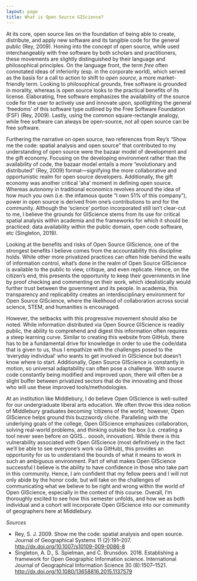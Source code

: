 ```yaml
---
layout: page
title: What is Open Source GIScience?
---
```



At its core, open source lies on the foundation of being able to create, distribute, and apply new software and its tangible code for the general public (Rey, 2009). Honing into the concept of open source, while used interchangeably with free software by both scholars and practitioners, these movements are slightly distinguished by their language and philosophical principles. On the language front, the term *free* often connotated ideas of inferiority (esp. in the corporate world), which served as the basis for a call to action to shift to *open source*, a more market-friendly term. Looking to philosophical grounds, free software is grounded in morality, whereas is open source looks to the practical benefits of its license. Elaborating, free software emphasizes the availability of the source code for the user to actively use and innovate upon, spotlighting the general ‘freedoms’ of this software type outlined by the Free Software Foundation (FSF) (Rey, 2009). Lastly, using the common square-rectangle analogy, while free software can always be open-source, not all open source can be free software. 

Furthering the narrative on open source, two references from Rey’s “Show me the code: spatial analysis and open source” that contributed to my understanding of open source were the bazaar model of development and the gift economy. Focusing on the developing environment rather than the availability of code, the bazaar model entails a more “evolutionary and distributed” (Rey, 2009) format—signifying the more collaborative and opportunistic realm for open source developers. Additionally, the gift economy was another critical ‘aha’ moment in defining open source. Whereas autonomy in traditional economics revolves around the idea of how much you own (i.e. the infamous quote “I own 51% of this company”), power in open source is derived from one’s contributions to and for the community. Although the ‘science’ portion incorporated still isn’t clear-cut to me, I believe the grounds for GIScience stems from its use for critical spatial analysis within academia and the frameworks for which it should be practiced: data availability within the public domain, open code software, etc (Singleton, 2019). 

Looking at the benefits and risks of Open Source GIScience, one of the strongest benefits I believe comes from the accountability this discipline holds. While other more privatized practices can often hide behind the walls of information control, what’s done in the realm of Open Source GIScience is available to the public to view, critique, and even replicate. Hence, on the citizen’s end, this presents the opportunity to keep their governments in line by proof checking and commenting on their work, which idealistically would further trust between the government and its people. In academia, this transparency and replicability creates an interdisciplinary environment for Open Source GIScience, where the likelihood of collaboration across social science, STEM, and humanities is encouraged.

However, the setbacks with this progressive movement should also be noted. While information distributed via Open Source GIScience is readily public, the ability to comprehend and digest this information often requires a steep learning curve. Similar to creating this website from GitHub, there has to be a fundamental drive for knowledge in order to use the code/data that is given to us, thus I empathize with the challenges posed to the ‘everyday individual’ who wants to get involved in GIScience but doesn’t know where to start. Additionally, Open Source GIScience is constantly in motion, so universal adaptability can often pose a challenge. With source code constantly being modified and improved upon, there will often be a slight buffer between privatized sectors that do the innovating and those who will use these improved tools/methodologies.

At an institution like Middlebury, I do believe Open GIScience is well-suited for our undergraduate liberal arts education. We often throw this idea notion of Middlebury graduates becoming ‘citizens of the world,’ however, Open GIScience helps ground this buzzwordy cliche. Paralleling with the underlying goals of the college, Open GIScience emphasizes collaboration, solving real-world problems, and thinking outside the box (i.e. creating a tool never seen before on QGIS… ooooh, innovation). While there is this vulnerability associated with Open GIScience (most definitively in the fact we’ll be able to see everyone’s work via GitHub), this provides an opportunity for us to understand the bounds of what it means to work in such an ambiguous environment. Part of what makes Open GIScience successful I believe is the ability to have confidence in those who take part in this community. Hence, I am confident that my fellow peers and I will not only abide by the honor code, but will take on the challenges of communicating what we believe to be right and wrong within the world of Open GIScience, especially in the context of this course. Overall, I’m thoroughly excited to see how this semester unfolds, and how we as both individual and a cohort will incorporate Open GIScience into our community of geographers here at Middlebury.

*Sources*

- Rey, S. J. 2009. Show me the code: spatial analysis and open source. Journal of Geographical Systems 11 (2):191–207. http://dx.doi.org/10.1007/s10109-009-0086-8
- Singleton, A. D., S. Spielman, and C. Brunsdon. 2016. Establishing a framework for Open Geographic Information science. International Journal of Geographical Information Science 30 (8):1507–1521. http://dx.doi.org/10.1080/13658816.2015.1137579
